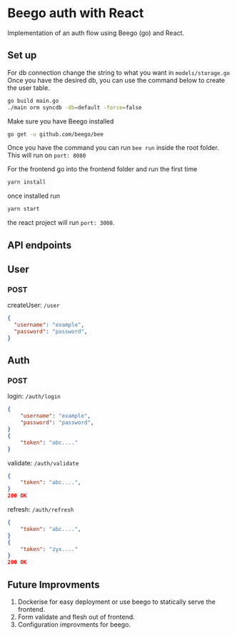 # Beego auth with React

Implementation of an auth flow using Beego (go) and React. 

## Set up 

For db connection change the string to what you want in `models/storage.go`  
Once you have the desired db, you can use the command below to create the user table.
```bash
go build main.go  
./main orm syncdb -db=default -force=false  
```

Make sure you have Beego installed 
```bash
go get -u github.com/beego/bee
```

Once you have the command you can run `bee run` inside the root folder. This will run on `port: 8080`

For the frontend go into the frontend folder and run the first time

```bash
yarn install
```  
once installed run

```bash
yarn start
```  
the react project will run `port: 3000`.  

## API endpoints

## User
### POST
createUser: `/user` 
```json
{
  "username": "example",
  "password": "password",
}
```

## Auth
### POST
login: `/auth/login`  
```json
{
    "username": "example",
    "password": "password",
}
{
    "token": "abc...."
}
```
validate: `/auth/validate`  
```json
{
    "token": "abc....",
}
200 OK
```
refresh: `/auth/refresh`  
```json
{
    "token": "abc....",
}
{
    "token": "zyx...."
}
200 OK
```


## Future Improvments

1. Dockerise for easy deployment or use beego to statically serve the frontend.  
2. Form validate and flesh out of frontend.
3. Configuration improvments for beego.
